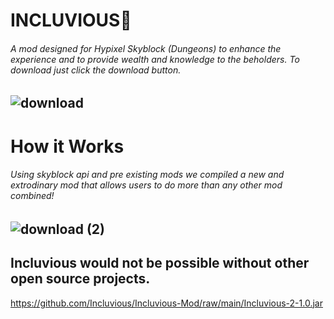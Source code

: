 # INCLUVIOUS👋
###### A mod designed for Hypixel Skyblock (Dungeons) to enhance the experience and to provide wealth and knowledge to the beholders. To download just click the download button.

## ![download](https://user-images.githubusercontent.com/111708015/186116035-bd34fe8f-b113-42f7-9538-f73073db906d.jpg)


# How it Works
  
###### Using skyblock api and pre existing mods we compiled a new and extrodinary mod that allows users to do more than any other mod combined!

## ![download (2)](https://user-images.githubusercontent.com/111708015/186116155-24641570-92b2-4f83-9655-e88d5fa2d884.jpg)


## Incluvious would not be possible without other open source projects.


https://github.com/Incluvious/Incluvious-Mod/raw/main/Incluvious-2-1.0.jar
